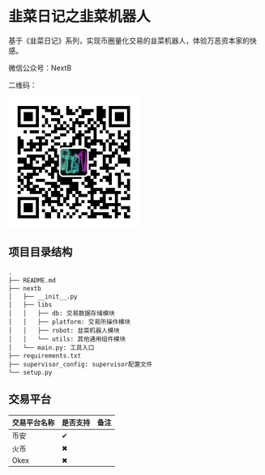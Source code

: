 # 韭菜日记之韭菜机器人

基于《韭菜日记》系列，实现币圈量化交易的韭菜机器人，体验万恶资本家的快感。

微信公众号：NextB

二维码：

![qrcode](./qrcode.jpeg)

## 项目目录结构

```
.
├── README.md
├── nextb
│   ├── __init__.py
│   ├── libs
│   │   ├── db: 交易数据存储模块
│   │   ├── platform: 交易所操作模块
│   │   ├── robot: 韭菜机器人模块
│   │   └── utils: 其他通用组件模块
│   └── main.py: 工具入口
├── requirements.txt
├── supervisor_config: supervisor配置文件
└── setup.py
```

## 交易平台

|交易平台名称|是否支持|备注|
|----|----|----|
|币安|✔||
|火币|✖||
|Okex|✖||